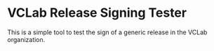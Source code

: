 # VCLab Release Signing Tester

This is a simple tool to test the sign of a generic release in the VCLab organization.